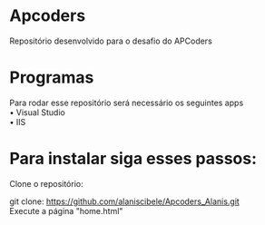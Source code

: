 # Apcoders
Repositório desenvolvido para o desafio do APCoders

# Programas 
Para rodar esse repositório será necessário os seguintes apps <br>
• Visual Studio <br>
• IIS

# Para instalar siga esses passos:

Clone o repositório:

git clone: https://github.com/alaniscibele/Apcoders_Alanis.git <br>
Execute a página "home.html"
